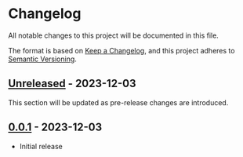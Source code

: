 # Changelog

All notable changes to this project will be documented in this file.

The format is based on [Keep a Changelog],
and this project adheres to [Semantic Versioning].

## [Unreleased] - 2023-12-03

This section will be updated as pre-release changes are introduced.

<!-- ### Added -->

<!-- ### Changed -->

<!-- ### Deprecated -->

<!-- ### Removed -->

<!-- ### Fixed -->

<!-- ### Security -->

## [0.0.1] - 2023-12-03

- Initial release

<!-- Links -->
[keep a changelog]: https://keepachangelog.com/en/1.0.0/
[semantic versioning]: https://semver.org/spec/v2.0.0.html

<!-- Versions -->
[unreleased]: https://github.com/rimij405/notify-sh/compare/v0.0.1...HEAD
[0.0.1]: https://github.com/rimij405/notify-sh/releases/tag/v0.0.1